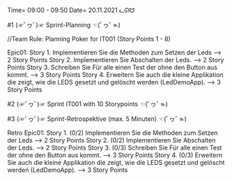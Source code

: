 Time= 09:00 - 09:50
Date= 20.11.2021
ᓚᘏᗢ

#1 (☞ﾟヮﾟ)☞ Sprint-Planning ☜(ﾟヮﾟ☜)

//Team Rule: Planning Poker for IT001 (Story Points 1 - 8)

Epic01:
    Story 1. Implementieren Sie die Methoden zum Setzen der Leds --> 2 Story Points
    Story 2. Implementieren Sie Abschalten der Leds. --> 2 Story Points
    Story 3. Schreiben Sie Für alle einen Test der ohne den Button aus kommt. --> 3 Story Points
    Story 4. Erweitern Sie auch die kleine Applikation die zeigt, wie die LEDS gesetzt und gelöscht werden (LedDemoApp). --> 3 Story Points


#2 (☞ﾟヮﾟ)☞ Sprint IT001 with 10 Storypoints ☜(ﾟヮﾟ☜)


#3 (☞ﾟヮﾟ)☞ Sprint-Retrospektive (max. 5 Minuten)  ☜(ﾟヮﾟ☜)

Retro Epic01:
    Story 1. (0/2) Implementieren Sie die Methoden zum Setzen der Leds --> 2 Story Points
    Story 2. (0/2) Implementieren Sie Abschalten der Leds. --> 2 Story Points
    Story 3. (0/3) Schreiben Sie Für alle einen Test der ohne den Button aus kommt. --> 3 Story Points
    Story 4. (0/3) Erweitern Sie auch die kleine Applikation die zeigt, wie die LEDS gesetzt und gelöscht werden (LedDemoApp). --> 3 Story Points